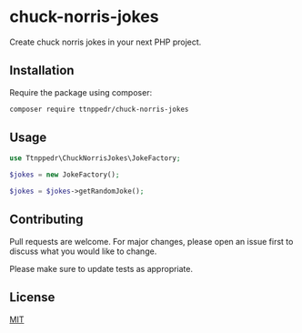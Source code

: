 # chuck-norris-jokes

Create chuck norris jokes in your next PHP project.

## Installation

Require the package using composer:

```bash
composer require ttnppedr/chuck-norris-jokes
```

## Usage

```php
use Ttnppedr\ChuckNorrisJokes\JokeFactory;

$jokes = new JokeFactory();

$jokes = $jokes->getRandomJoke();
```

## Contributing
Pull requests are welcome. For major changes, please open an issue first to discuss what you would like to change.

Please make sure to update tests as appropriate.

## License
[MIT](./LICENSE.md)
